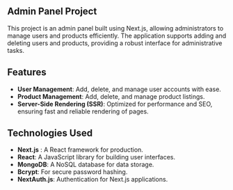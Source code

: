 


## Admin Panel Project
This project is an admin panel built using Next.js, allowing administrators to manage users and products efficiently. The application supports adding and deleting users and products, providing a robust interface for administrative tasks.

## Features
- **User Management**: Add, delete, and manage user accounts with ease.
- **Product Management**: Add, delete, and manage product listings.
- **Server-Side Rendering (SSR)**: Optimized for performance and SEO, ensuring fast and reliable rendering of pages.

## Technologies Used
- **Next.js** : A React framework for production.
- **React**: A JavaScript library for building user interfaces.
- **MongoDB**: A NoSQL database for data storage.
- **Bcrypt**: For secure password hashing.
- **NextAuth.js**: Authentication for Next.js applications.
